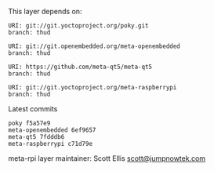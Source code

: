 This layer depends on:

    URI: git://git.yoctoproject.org/poky.git
    branch: thud

    URI: git://git.openembedded.org/meta-openembedded
    branch: thud

    URI: https://github.com/meta-qt5/meta-qt5
    branch: thud

    URI: git://git.yoctoproject.org/meta-raspberrypi
    branch: thud

Latest commits

    poky f5a57e9
    meta-openembedded 6ef9657
    meta-qt5 7fdddb6
    meta-raspberrypi c71d79e

meta-rpi layer maintainer: Scott Ellis <scott@jumpnowtek.com>
